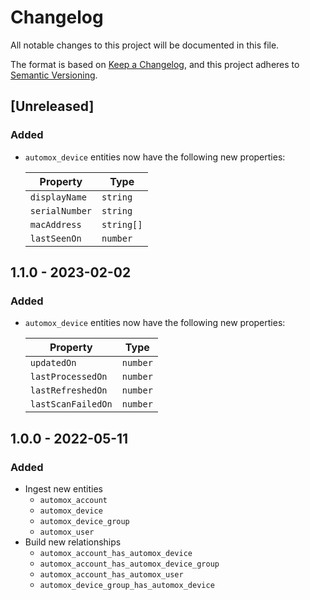 # Changelog

All notable changes to this project will be documented in this file.

The format is based on [Keep a Changelog](https://keepachangelog.com/en/1.0.0/),
and this project adheres to
[Semantic Versioning](https://semver.org/spec/v2.0.0.html).

## [Unreleased]

### Added

- `automox_device` entities now have the following new properties:

  | Property       | Type       |
  | -------------- | ---------- |
  | `displayName`  | `string`   |
  | `serialNumber` | `string`   |
  | `macAddress`   | `string[]` |
  | `lastSeenOn`   | `number`   |

## 1.1.0 - 2023-02-02

### Added

- `automox_device` entities now have the following new properties:

  | Property           | Type     |
  | ------------------ | -------- |
  | `updatedOn`        | `number` |
  | `lastProcessedOn`  | `number` |
  | `lastRefreshedOn`  | `number` |
  | `lastScanFailedOn` | `number` |

## 1.0.0 - 2022-05-11

### Added

- Ingest new entities
  - `automox_account`
  - `automox_device`
  - `automox_device_group`
  - `automox_user`
- Build new relationships
  - `automox_account_has_automox_device`
  - `automox_account_has_automox_device_group`
  - `automox_account_has_automox_user`
  - `automox_device_group_has_automox_device`
